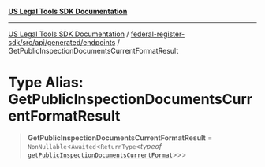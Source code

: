 [**US Legal Tools SDK Documentation**](../../../../../../README.md)

***

[US Legal Tools SDK Documentation](../../../../../../README.md) / [federal-register-sdk/src/api/generated/endpoints](../README.md) / GetPublicInspectionDocumentsCurrentFormatResult

# Type Alias: GetPublicInspectionDocumentsCurrentFormatResult

> **GetPublicInspectionDocumentsCurrentFormatResult** = `NonNullable`\<`Awaited`\<`ReturnType`\<*typeof* [`getPublicInspectionDocumentsCurrentFormat`](../functions/getPublicInspectionDocumentsCurrentFormat.md)\>\>\>
